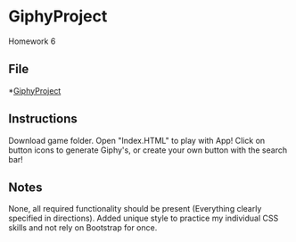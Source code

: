 # GiphyProject
Homework 6
## File

*[GiphyProject](code/GiphyProject)

## Instructions
Download game folder. Open "Index.HTML" to play with App! Click on button icons to generate Giphy's, or create your own button with the search bar!

## Notes
None, all required functionality should be present (Everything clearly specified in directions). Added unique style to practice my individual CSS skills and not rely on Bootstrap for once.